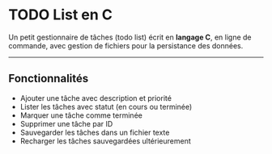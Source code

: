 #  TODO List en C

Un petit gestionnaire de tâches (todo list) écrit en **langage C**, en ligne de commande, avec gestion de fichiers pour la persistance des données.

---

##  Fonctionnalités

- Ajouter une tâche avec description et priorité
- Lister les tâches avec statut (en cours ou terminée)
- Marquer une tâche comme terminée
- Supprimer une tâche par ID
- Sauvegarder les tâches dans un fichier texte
- Recharger les tâches sauvegardées ultérieurement
